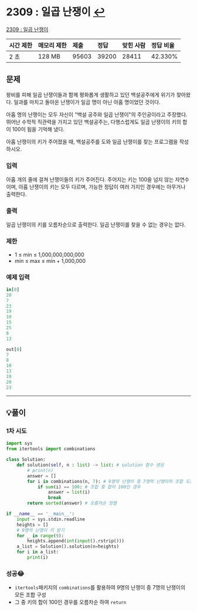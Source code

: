# 2309 : 일곱 난쟁이 [↩](../../acmicpc)

[2309 : 일곱 난쟁이](https://www.acmicpc.net/problem/2309)

| 시간 제한 | 메모리 제한 | 제출  | 정답  | 맞힌 사람 | 정답 비율 |
| :-------- | :---------- | :---- | :---- | :-------- | :-------- |
| 2 초      | 128 MB      | 95603 | 39200 | 28411     | 42.330%   |

## 문제

왕비를 피해 일곱 난쟁이들과 함께 평화롭게 생활하고 있던 백설공주에게 위기가 찾아왔다. 일과를 마치고 돌아온 난쟁이가 일곱 명이 아닌 아홉 명이었던 것이다.

아홉 명의 난쟁이는 모두 자신이 "백설 공주와 일곱 난쟁이"의 주인공이라고 주장했다. 뛰어난 수학적 직관력을 가지고 있던 백설공주는, 다행스럽게도 일곱 난쟁이의 키의 합이 100이 됨을 기억해 냈다.

아홉 난쟁이의 키가 주어졌을 때, 백설공주를 도와 일곱 난쟁이를 찾는 프로그램을 작성하시오.

### 입력

아홉 개의 줄에 걸쳐 난쟁이들의 키가 주어진다. 주어지는 키는 100을 넘지 않는 자연수이며, 아홉 난쟁이의 키는 모두 다르며, 가능한 정답이 여러 가지인 경우에는 아무거나 출력한다.

### 출력

일곱 난쟁이의 키를 오름차순으로 출력한다. 일곱 난쟁이를 찾을 수 없는 경우는 없다.

### 제한

- 1 ≤ min ≤ 1,000,000,000,000
- min ≤ max ≤ min + 1,000,000

### 예제 입력

```python
in[0]
20
7
23
19
10
15
25
8
13

out[0]
7
8
10
13
19
20
23
```

---

## 💡풀이

### 1차 시도

```python
import sys
from itertools import combinations

class Solution:
    def solution(self, n : list) -> list: # solution 함수 생성
        # print(n)
        answer = []
        for i in combinations(n, 7): # 9명의 난쟁이 중 7명의 난쟁이의 조합 도출
            if sum(i) == 100: # 조합 중 합이 100인 경우
                answer = list(i)
                break
        return sorted(answer) # 오름차순 정렬

if __name__ == '__main__':
    input = sys.stdin.readline
    heights = []
    # 9명의 난쟁이 키 받기
    for _ in range(9):
        heights.append(int(input().rstrip()))
    a_list = Solution().solution(n=heights)
    for i in a_list:
        print(i)
```

### 성공😂
- `itertools`패키지의 `combinations`를 활용하여 9명의 난쟁이 중 7명의 난쟁이의 모든 조합 구성
- 그 중 키의 합이 100인 경우를 오름차순 하여 `return`


